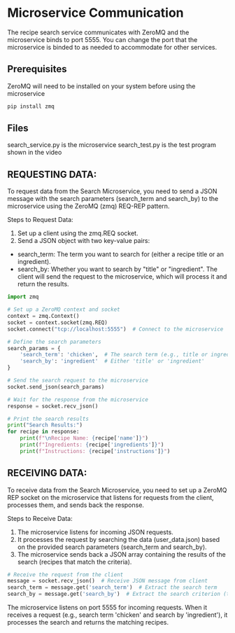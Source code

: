 # Microservice Communication
The recipe search service communicates with ZeroMQ and the microservice binds to port 5555. You can change the port that the microservice is binded to as needed to accommodate for other services.
## Prerequisites
ZeroMQ will need to be installed on your system before using the microservice
```bash
pip install zmq
```
## Files
search_service.py is the microservice
search_test.py is the test program shown in the video

## REQUESTING DATA:
To request data from the Search Microservice, you need to send a JSON message with the search parameters (search_term and search_by) to the microservice using the ZeroMQ (zmq) REQ-REP pattern.

Steps to Request Data:
1. Set up a client using the zmq.REQ socket.
2. Send a JSON object with two key-value pairs:
  - search_term: The term you want to search for (either a recipe title or an ingredient).
  - search_by: Whether you want to search by "title" or "ingredient".
The client will send the request to the microservice, which will process it and return the results.
```python
import zmq

# Set up a ZeroMQ context and socket
context = zmq.Context()
socket = context.socket(zmq.REQ)
socket.connect("tcp://localhost:5555")  # Connect to the microservice

# Define the search parameters
search_params = {
    'search_term': 'chicken',  # The search term (e.g., title or ingredient)
    'search_by': 'ingredient'  # Either 'title' or 'ingredient'
}

# Send the search request to the microservice
socket.send_json(search_params)

# Wait for the response from the microservice
response = socket.recv_json()

# Print the search results
print("Search Results:")
for recipe in response:
    print(f"\nRecipe Name: {recipe['name']}")
    print(f"Ingredients: {recipe['ingredients']}")
    print(f"Instructions: {recipe['instructions']}")
```

## RECEIVING DATA:
To receive data from the Search Microservice, you need to set up a ZeroMQ REP socket on the microservice that listens for requests from the client, processes them, and sends back the response.

Steps to Receive Data:

1. The microservice listens for incoming JSON requests.
2. It processes the request by searching the data (user_data.json) based on the provided search parameters (search_term and search_by).
3. The microservice sends back a JSON array containing the results of the search (recipes that match the criteria).
```python
# Receive the request from the client
message = socket.recv_json()  # Receive JSON message from client
search_term = message.get('search_term')  # Extract the search term
search_by = message.get('search_by')  # Extract the search criterion (title or ingredient)
```
The microservice listens on port 5555 for incoming requests.
When it receives a request (e.g., search term 'chicken' and search by 'ingredient'), it processes the search and returns the matching recipes.
